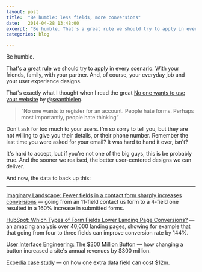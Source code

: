 ```yaml
---
layout: post
title:  "Be humble: less fields, more conversions"
date:   2014-04-28 13:48:00
excerpt: "Be humble. That's a great rule we should try to apply in every scenario. With your friends, family, with your partner. And, of course, your"
categories: blog

---
```


Be humble.

That's a great rule we should try to apply in every scenario. With your friends, family, with your partner. And, of course, your everyday job and your user experience designs.

That's exactly what I thought when I read the great [No one wants to use your website](http://bit.ly/1fGCaPd) by [@seanthielen](https://twitter.com/seanthielen).

> “No one wants to register for an account. People hate forms. Perhaps most importantly, people hate thinking“

Don't ask for too much to your users. I'm so sorry to tell you, but they are not willing to give you their details, or their phone number. Remember the last time you were asked for your email? It was hard to hand it over, isn't?

It's hard to accept, but if you're not one of the big guys, this is be probably true. And the sooner we realised, the better user-centered designs we can deliver.

And now, the data to back up this:

---

[Imaginary Landscape: Fewer fields in a contact form sharply increases conversions](http://www.imagescape.com/site_media/cms_page_media/70/contact-form-study_.pdf) — going from an 11-field contact us form to a 4-field one resulted in a 160% increase in submitted forms.

[HubSpot: Which Types of Form Fields Lower Landing Page Conversions?](http://blog.hubspot.com/blog/tabid/6307/bid/6746/Which-Types-of-Form-Fields-Lower-Landing-Page-Conversions.aspx) — an amazing analysis over 40,000 landing pages, showing for example that that going from four to three fields can improve conversion rate by 144%.

[User Interface Engineering: The $300 Million Button](http://www.uie.com/articles/three_hund_million_button/) — how changing a button increased a site's annual revenues by $300 million.

[Expedia case study](http://www.zdnet.com/expedia-on-how-one-extra-data-field-can-cost-12m-3040153863/) —  on how one extra data field can cost $12m.
